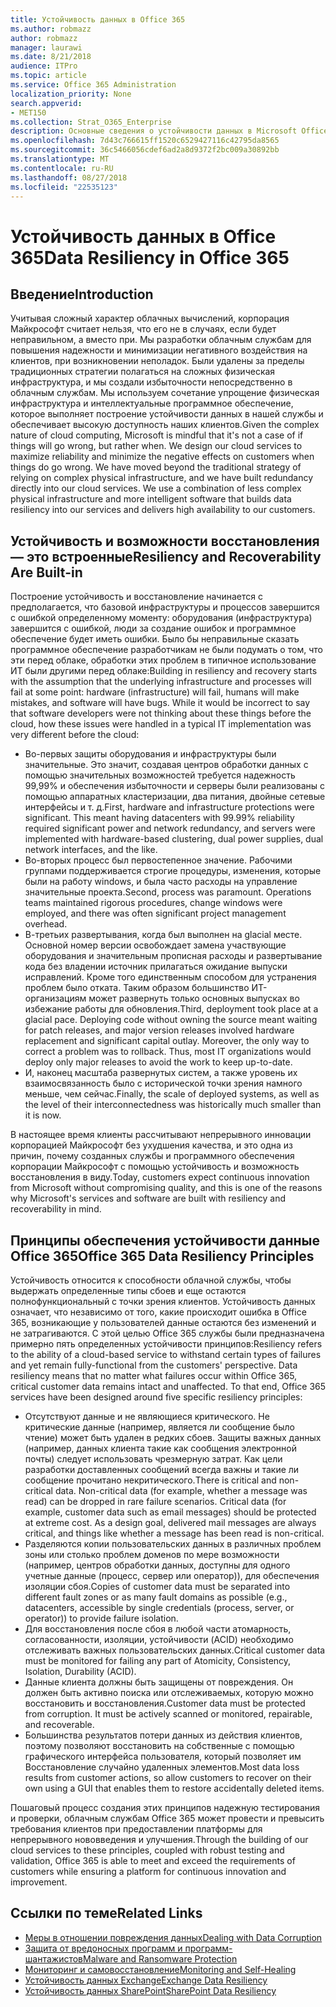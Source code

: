```yaml
---
title: Устойчивость данных в Office 365
ms.author: robmazz
author: robmazz
manager: laurawi
ms.date: 8/21/2018
audience: ITPro
ms.topic: article
ms.service: Office 365 Administration
localization_priority: None
search.appverid:
- MET150
ms.collection: Strat_O365_Enterprise
description: Основные сведения о устойчивости данных в Microsoft Office 365.
ms.openlocfilehash: 7d43c766615ff1520c6529427116c42795da8565
ms.sourcegitcommit: 36c5466056cdef6ad2a8d9372f2bc009a30892bb
ms.translationtype: MT
ms.contentlocale: ru-RU
ms.lasthandoff: 08/27/2018
ms.locfileid: "22535123"
---
```

# <a name="data-resiliency-in-office-365"></a><span data-ttu-id="95ecb-103">Устойчивость данных в Office 365</span><span class="sxs-lookup"><span data-stu-id="95ecb-103">Data Resiliency in Office 365</span></span>

## <a name="introduction"></a><span data-ttu-id="95ecb-104">Введение</span><span class="sxs-lookup"><span data-stu-id="95ecb-104">Introduction</span></span>
<span data-ttu-id="95ecb-p101">Учитывая сложный характер облачных вычислений, корпорация Майкрософт считает нельзя, что его не в случаях, если будет неправильном, а вместо при. Мы разработки облачным службам для повышения надежности и минимизации негативного воздействия на клиентов, при возникновении неполадок. Были удалены за пределы традиционных стратегии полагаться на сложных физическая инфраструктура, и мы создали избыточности непосредственно в облачным службам. Мы используем сочетание упрощение физическая инфраструктура и интеллектуальные программное обеспечение, которое выполняет построение устойчивости данных в нашей службы и обеспечивает высокую доступность наших клиентов.</span><span class="sxs-lookup"><span data-stu-id="95ecb-p101">Given the complex nature of cloud computing, Microsoft is mindful that it's not a case of if things will go wrong, but rather when. We design our cloud services to maximize reliability and minimize the negative effects on customers when things do go wrong. We have moved beyond the traditional strategy of relying on complex physical infrastructure, and we have built redundancy directly into our cloud services. We use a combination of less complex physical infrastructure and more intelligent software that builds data resiliency into our services and delivers high availability to our customers.</span></span> 

## <a name="resiliency-and-recoverability-are-built-in"></a><span data-ttu-id="95ecb-109">Устойчивость и возможности восстановления — это встроенные</span><span class="sxs-lookup"><span data-stu-id="95ecb-109">Resiliency and Recoverability Are Built-in</span></span> 
<span data-ttu-id="95ecb-p102">Построение устойчивость и восстановление начинается с предполагается, что базовой инфраструктуры и процессов завершится с ошибкой определенному моменту: оборудования (инфраструктура) завершится с ошибкой, люди за создание ошибок и программное обеспечение будет иметь ошибки. Было бы неправильные сказать программное обеспечение разработчикам не были подумать о том, что эти перед облаке, обработки этих проблем в типичное использование ИТ были другими перед облаке:</span><span class="sxs-lookup"><span data-stu-id="95ecb-p102">Building in resiliency and recovery starts with the assumption that the underlying infrastructure and processes will fail at some point: hardware (infrastructure) will fail, humans will make mistakes, and software will have bugs. While it would be incorrect to say that software developers were not thinking about these things before the cloud, how these issues were handled in a typical IT implementation was very different before the cloud:</span></span> 
- <span data-ttu-id="95ecb-p103">Во-первых защиты оборудования и инфраструктуры были значительные. Это значит, создавая центров обработки данных с помощью значительных возможностей требуется надежность 99,99% и обеспечения избыточности и серверы были реализованы с помощью аппаратных кластеризации, два питания, двойные сетевые интерфейсы и т. д.</span><span class="sxs-lookup"><span data-stu-id="95ecb-p103">First, hardware and infrastructure protections were significant. This meant having datacenters with 99.99% reliability required significant power and network redundancy, and servers were implemented with hardware-based clustering, dual power supplies, dual network interfaces, and the like.</span></span> 
- <span data-ttu-id="95ecb-p104">Во-вторых процесс был первостепенное значение. Рабочими группами поддерживается строгие процедуры, изменения, которые были на работу windows, и была часто расходы на управление значительные проекта.</span><span class="sxs-lookup"><span data-stu-id="95ecb-p104">Second, process was paramount. Operations teams maintained rigorous procedures, change windows were employed, and there was often significant project management overhead.</span></span> 
- <span data-ttu-id="95ecb-p105">В-третьих развертывания, когда был выполнен на glacial месте. Основной номер версии освобождает замена участвующие оборудования и значительным прописная расходы и развертывание кода без владении источник прилагаться ожидание выпуски исправлений. Кроме того единственным способом для устранения проблем было отката. Таким образом большинство ИТ-организациям может развернуть только основных выпусках во избежание работы для обновления.</span><span class="sxs-lookup"><span data-stu-id="95ecb-p105">Third, deployment took place at a glacial pace. Deploying code without owning the source meant waiting for patch releases, and major version releases involved hardware replacement and significant capital outlay. Moreover, the only way to correct a problem was to rollback. Thus, most IT organizations would deploy only major releases to avoid the work to keep up-to-date.</span></span> 
- <span data-ttu-id="95ecb-120">И, наконец масштаба развернутых систем, а также уровень их взаимосвязанность было с исторической точки зрения намного меньше, чем сейчас.</span><span class="sxs-lookup"><span data-stu-id="95ecb-120">Finally, the scale of deployed systems, as well as the level of their interconnectedness was historically much smaller than it is now.</span></span> 

<span data-ttu-id="95ecb-121">В настоящее время клиенты рассчитывают непрерывного инновации корпорацией Майкрософт без ухудшения качества, и это одна из причин, почему созданных службы и программного обеспечения корпорации Майкрософт с помощью устойчивость и возможность восстановления в виду.</span><span class="sxs-lookup"><span data-stu-id="95ecb-121">Today, customers expect continuous innovation from Microsoft without compromising quality, and this is one of the reasons why Microsoft's services and software are built with resiliency and recoverability in mind.</span></span> 

## <a name="office-365-data-resiliency-principles"></a><span data-ttu-id="95ecb-122">Принципы обеспечения устойчивости данные Office 365</span><span class="sxs-lookup"><span data-stu-id="95ecb-122">Office 365 Data Resiliency Principles</span></span> 
<span data-ttu-id="95ecb-p106">Устойчивость относится к способности облачной службы, чтобы выдержать определенные типы сбоев и еще остаются полнофункциональный с точки зрения клиентов. Устойчивость данных означает, что независимо от того, какие происходит ошибка в Office 365, возникающие у пользователей данные остаются без изменений и не затрагиваются. С этой целью Office 365 службы были предназначена примерно пять определенных устойчивости принципов:</span><span class="sxs-lookup"><span data-stu-id="95ecb-p106">Resiliency refers to the ability of a cloud-based service to withstand certain types of failures and yet remain fully-functional from the customers' perspective. Data resiliency means that no matter what failures occur within Office 365, critical customer data remains intact and unaffected. To that end, Office 365 services have been designed around five specific resiliency principles:</span></span> 
- <span data-ttu-id="95ecb-p107">Отсутствуют данные и не являющиеся критического. Не критические данные (например, является ли сообщение было чтение) может быть удален в редких сбоев. Защиты важных данных (например, данных клиента такие как сообщения электронной почты) следует использовать чрезмерную затрат. Как цели разработки доставленных сообщений всегда важны и такие ли сообщение прочитано некритического.</span><span class="sxs-lookup"><span data-stu-id="95ecb-p107">There is critical and non-critical data. Non-critical data (for example, whether a message was read) can be dropped in rare failure scenarios. Critical data (for example, customer data such as email messages) should be protected at extreme cost. As a design goal, delivered mail messages are always critical, and things like whether a message has been read is non-critical.</span></span> 
- <span data-ttu-id="95ecb-130">Разделяются копии пользовательских данных в различных проблем зоны или столько проблем доменов по мере возможности (например, центров обработки данных, доступны для одного учетные данные (процесс, сервер или оператор)), для обеспечения изоляции сбоя.</span><span class="sxs-lookup"><span data-stu-id="95ecb-130">Copies of customer data must be separated into different fault zones or as many fault domains as possible (e.g., datacenters, accessible by single credentials (process, server, or operator)) to provide failure isolation.</span></span> 
- <span data-ttu-id="95ecb-131">Для восстановления после сбоя в любой части атомарность, согласованности, изоляции, устойчивости (ACID) необходимо отслеживать важных пользовательских данных.</span><span class="sxs-lookup"><span data-stu-id="95ecb-131">Critical customer data must be monitored for failing any part of Atomicity, Consistency, Isolation, Durability (ACID).</span></span> 
- <span data-ttu-id="95ecb-p108">Данные клиента должны быть защищены от повреждения. Он должен быть активно поиска или отслеживаемых, которую можно восстановить и восстановления.</span><span class="sxs-lookup"><span data-stu-id="95ecb-p108">Customer data must be protected from corruption. It must be actively scanned or monitored, repairable, and recoverable.</span></span> 
- <span data-ttu-id="95ecb-134">Большинства результатов потери данных из действия клиентов, поэтому позволяют восстановить на собственные с помощью графического интерфейса пользователя, который позволяет им Восстановление случайно удаленных элементов.</span><span class="sxs-lookup"><span data-stu-id="95ecb-134">Most data loss results from customer actions, so allow customers to recover on their own using a GUI that enables them to restore accidentally deleted items.</span></span> 
 
<span data-ttu-id="95ecb-135">Пошаговый процесс создания этих принципов надежную тестирования и проверки, облачным службам Office 365 может провести и превысить требования клиентов при предоставлении платформы для непрерывного нововведения и улучшения.</span><span class="sxs-lookup"><span data-stu-id="95ecb-135">Through the building of our cloud services to these principles, coupled with robust testing and validation, Office 365 is able to meet and exceed the requirements of customers while ensuring a platform for continuous innovation and improvement.</span></span> 

## <a name="related-links"></a><span data-ttu-id="95ecb-136">Ссылки по теме</span><span class="sxs-lookup"><span data-stu-id="95ecb-136">Related Links</span></span>

- [<span data-ttu-id="95ecb-137">Меры в отношении повреждения данных</span><span class="sxs-lookup"><span data-stu-id="95ecb-137">Dealing with Data Corruption</span></span>](office-365-dealing-with-data-corruption.md)
- [<span data-ttu-id="95ecb-138">Защита от вредоносных программ и программ-шантажистов</span><span class="sxs-lookup"><span data-stu-id="95ecb-138">Malware and Ransomware Protection</span></span>](office-365-malware-and-ransomware-protection.md)
- [<span data-ttu-id="95ecb-139">Мониторинг и самовосстановление</span><span class="sxs-lookup"><span data-stu-id="95ecb-139">Monitoring and Self-Healing</span></span>](office-365-monitoring-and-self-healing.md)
- [<span data-ttu-id="95ecb-140">Устойчивость данных Exchange</span><span class="sxs-lookup"><span data-stu-id="95ecb-140">Exchange Data Resiliency</span></span>](office-365-exchange-data-resiliency.md)
- [<span data-ttu-id="95ecb-141">Устойчивость данных SharePoint</span><span class="sxs-lookup"><span data-stu-id="95ecb-141">SharePoint Data Resiliency</span></span>](office-365-sharepoint-data-resiliency.md)